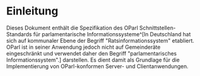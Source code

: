 Einleitung
==========

Dieses Dokument enthält die Spezifikation des OParl 
Schnittstellen-Standards für parlamentarische Informationssysteme^[In Deutschland
hat sich auf kommunaler Ebene der Begriff "Ratsinformationssystem"
etabliert. OParl ist in seiner Anwendung jedoch nicht auf Gemeinderäte eingeschränkt
und verwendet daher den Begriff "parlamentarisches Informationssystem".]
darstellen. Es dient damit als Grundlage für 
die Implementierung von OParl-konformen Server- und Clientanwendungen.
